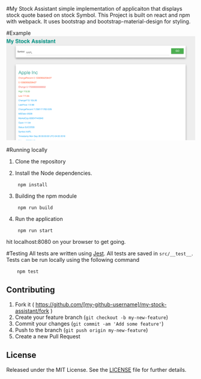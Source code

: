 #My Stock Assistant
simple implementation of applicaiton that displays stock quote based on stock Symbol. This Project is built on react and npm with webpack. It uses bootstrap and bootstrap-material-design for styling.

#Example
[![banner](example.png)](#)

#Running locally
1. Clone the repository

2. Install the Node dependencies.

        npm install
3. Building the npm module

        npm run build
4. Run the application
        
        npm run start
 hit localhost:8080 on your browser to get going.

#Testing
All tests are written using [Jest](https://facebook.github.io/jest/). All tests are saved in `src/__test__`. Tests can be run locally using the following command
        
        npm test

## Contributing

1. Fork it ( https://github.com/[my-github-username]/my-stock-assistant/fork )
2. Create your feature branch (`git checkout -b my-new-feature`)
3. Commit your changes (`git commit -am 'Add some feature'`)
4. Push to the branch (`git push origin my-new-feature`)
5. Create a new Pull Request

## License

Released under the MIT License. See the [LICENSE][] file for further details.

[license]: LICENSE
